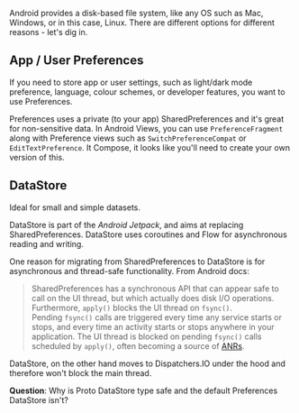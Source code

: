 
Android provides a disk-based file system, like any OS such as Mac, Windows, or in this case, Linux. There are different options for different reasons - let's dig in.

## App / User Preferences

If you need to store app or user settings, such as light/dark mode preference, language, colour schemes, or developer features, you want to use Preferences.

Preferences uses a private (to your app) SharedPreferences and it's great for non-sensitive data. In Android Views, you can use `PreferenceFragment` along with Preference views such as `SwitchPreferenceCompat` or `EditTextPreference`.
It Compose, it looks like you'll need to create your own version of this.

## DataStore

Ideal for small and simple datasets.

DataStore is part of the *Android Jetpack*, and aims at replacing SharedPreferences. DataStore uses coroutines and Flow for asynchronous reading and writing.

One reason for migrating from SharedPreferences to DataStore is for asynchronous and thread-safe functionality. From Android docs:

> SharedPreferences has a synchronous API that can appear safe to call on the UI thread, but which actually does disk I/O operations. Furthermore, `apply()` blocks the UI thread on `fsync()`. Pending `fsync()` calls are triggered every time any service starts or stops, and every time an activity starts or stops anywhere in your application. The UI thread is blocked on pending `fsync()` calls scheduled by `apply()`, often becoming a source of [ANRs](https://developer.android.com/topic/performance/vitals/anr).

DataStore, on the other hand moves to Dispatchers.IO under the hood and therefore won't block the main thread.

**Question**: Why is Proto DataStore type safe and the default Preferences DataStore isn't?


